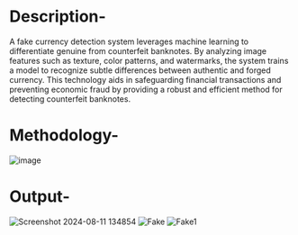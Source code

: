 # Description-
A fake currency detection system leverages machine learning to differentiate genuine from counterfeit banknotes. By analyzing image features such as texture, color patterns, and watermarks, the system trains a model to recognize subtle differences between authentic and forged currency. This technology aids in safeguarding financial transactions and preventing economic fraud by providing a robust and efficient method for detecting counterfeit banknotes.
# Methodology-
![image](https://github.com/user-attachments/assets/6926e1df-fa07-4515-b033-5e414c192c0a)
# Output-
![Screenshot 2024-08-11 134854](https://github.com/user-attachments/assets/4fd04f6a-7123-46c5-ae39-d2aa717eae3a)
![Fake](https://github.com/user-attachments/assets/d3f289ad-574f-40a9-b341-3690cc041c36)
![Fake1](https://github.com/user-attachments/assets/23aded8e-1ce5-42f1-9035-f0dab665c902)
